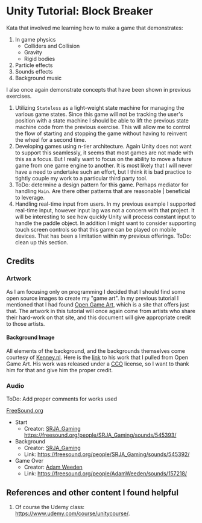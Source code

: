 # Unity Tutorial: Block Breaker
Kata that involved me learning how to make a game that demonstrates:
1. In game physics
    * Colliders and Collision
    * Gravity
    * Rigid bodies
1. Particle effects
1. Sounds effects
1. Background music

I also once again demonstrate concepts that have been shown in previous exercises. 
1. Utilizing `Stateless` as a light-weight state machine for managing the various game states. Since this game will not be tracking the user's position with a state machine I should be able to lift the previous state machine code from the previous exercise. This will allow me to control the flow of starting and stopping the game without having to reinvent the wheel for a second time.
1. Developing games using n-tier architecture. Again Unity does not want to support this seamlessly, it seems that most games are not made with this as a focus. But I really want to focus on the ability to move a future game from one game engine to another. It is most likely that I will never have a need to undertake such an effort, but I think it is bad practice to tightly couple my work to a particular third party tool.
1. ToDo: determine a design pattern for this game. Perhaps mediator for handling `Main`. Are there other patterns that are reasonable | beneficial to leverage.
1. Handling real-time input from users. In my previous example I supported real-time input, however input lag was not a concern with that project. It will be interesting to see how quickly Unity will process constant input to handle the paddle object. In addition I might want to consider supporting touch screen controls so that this game can be played on mobile devices. That has been a limitation within my previous offerings. ToDo: clean up this section.

## Credits

### Artwork
As I am focusing only on programming I decided that I should find some open source images to create my "game art". In my previous tutorial I mentioned that I had found [Open Game Art](https://opengameart.org), which is a site that offers just that. The artwork in this tutorial will once again come from artists who share their hard-work on that site, and this document will give appropriate credit to those artists.

#### Background Image
All elements of the background, and the backgrounds themselves come courtesy of [Kenney.nl](http://donate.kenney.nl/). Here is the [link](https://opengameart.org/content/background-elements) to his work that I pulled from Open Game Art. His work was released under a [CCO](https://creativecommons.org/licenses/by/3.0/) license, so I want to thank him for that and give him the proper credit.

### Audio
ToDo: Add proper comments for works used

[FreeSound.org](https://freesound.org/)

* Start
    * Creator: [SRJA_Gaming](https://freesound.org/people/SRJA_Gaming/)
    https://freesound.org/people/SRJA_Gaming/sounds/545393/
* Background
    * Creator: [SRJA_Gaming](https://freesound.org/people/SRJA_Gaming/)
    * Link: https://freesound.org/people/SRJA_Gaming/sounds/545392/
* Game Over
    * Creator: [Adam Weeden](https://freesound.org/people/AdamWeeden/)
    * Link: https://freesound.org/people/AdamWeeden/sounds/157218/

## References and other content I found helpful
1. Of course the Udemy class: https://www.udemy.com/course/unitycourse/.
